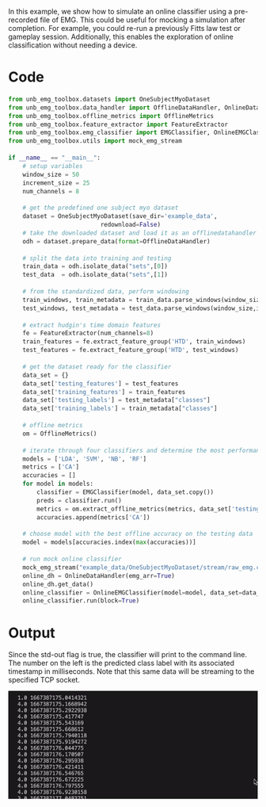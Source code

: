 In this example, we show how to simulate an online classifier using a pre-recorded file of EMG. This could be useful for mocking a simulation after completion. For example, you could re-run a previously Fitts law test or gameplay session. Additionally, this enables the exploration of online classification without needing a device.

# Code
```Python
from unb_emg_toolbox.datasets import OneSubjectMyoDataset
from unb_emg_toolbox.data_handler import OfflineDataHandler, OnlineDataHandler
from unb_emg_toolbox.offline_metrics import OfflineMetrics
from unb_emg_toolbox.feature_extractor import FeatureExtractor
from unb_emg_toolbox.emg_classifier import EMGClassifier, OnlineEMGClassifier
from unb_emg_toolbox.utils import mock_emg_stream

if __name__ == "__main__":
    # setup variables
    window_size = 50
    increment_size = 25
    num_channels = 8

    # get the predefined one subject myo dataset
    dataset = OneSubjectMyoDataset(save_dir='example_data',
                          redownload=False)
    # take the downloaded dataset and load it as an offlinedatahandler
    odh = dataset.prepare_data(format=OfflineDataHandler)

    # split the data into training and testing
    train_data = odh.isolate_data("sets",[0])
    test_data  = odh.isolate_data("sets",[1])

    # from the standardized data, perform windowing
    train_windows, train_metadata = train_data.parse_windows(window_size,increment_size)
    test_windows, test_metadata = test_data.parse_windows(window_size,increment_size)

    # extract hudgin's time domain features 
    fe = FeatureExtractor(num_channels=8)
    train_features = fe.extract_feature_group('HTD', train_windows)
    test_features = fe.extract_feature_group('HTD', test_windows)

    # get the dataset ready for the classifier
    data_set = {}
    data_set['testing_features'] = test_features
    data_set['training_features'] = train_features
    data_set['testing_labels'] = test_metadata["classes"]
    data_set['training_labels'] = train_metadata["classes"]
    
    # offline metrics 
    om = OfflineMetrics()

    # iterate through four classifiers and determine the most performant
    models = ['LDA', 'SVM', 'NB', 'RF']
    metrics = ['CA']
    accuracies = []
    for model in models:
        classifier = EMGClassifier(model, data_set.copy())
        preds = classifier.run()
        metrics = om.extract_offline_metrics(metrics, data_set['testing_labels'], preds, 2)
        accuracies.append(metrics['CA'])

    # choose model with the best offline accuracy on the testing data
    model = models[accuracies.index(max(accuracies))]

    # run mock online classifier 
    mock_emg_stream("example_data/OneSubjectMyoDataset/stream/raw_emg.csv", num_channels=num_channels, sampling_rate=200)
    online_dh = OnlineDataHandler(emg_arr=True)
    online_dh.get_data()
    online_classifier = OnlineEMGClassifier(model=model, data_set=data_set.copy(), num_channels=num_channels, window_size=window_size, window_increment=25, online_data_handler=online_dh, features=fe.get_feature_groups()['HTD'], std_out=True)
    online_classifier.run(block=True)
```

# Output
Since the std-out flag is true, the classifier will print to the command line. The number on the left is the predicted class label with its associated timestamp in milliseconds. Note that this same data will be streaming to the specified TCP socket.

![Alt Text](std-out.gif)
